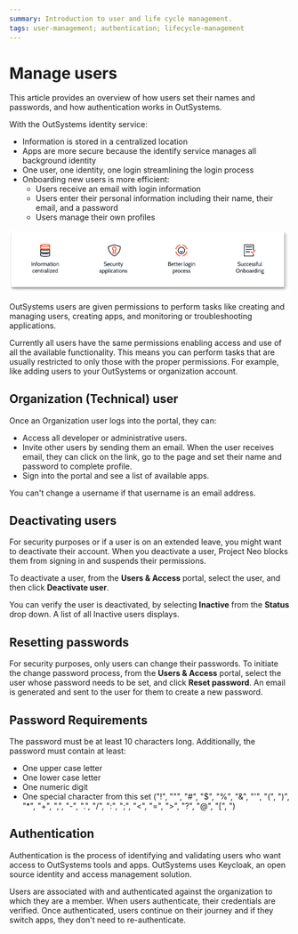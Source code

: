 ```yaml
---
summary: Introduction to user and life cycle management.  
tags: user-management; authentication; lifecycle-management
---
```


# Manage users

This article provides an overview of how users set their names and passwords, and how authentication works in OutSystems.

With the OutSystems identity service:

* Information is stored in a centralized location
* Apps are more secure because the identify service manages all background identity
* One user, one identity, one login streamlining the login process
* Onboarding new users is more efficient:
    * Users receive an email with login information
    * Users enter their personal information including their name, their email, and a password
    * Users manage their own profiles
  
![OutSystems Identity Service](images/manage-users-identy-service.png)

OutSystems users are given permissions to perform tasks like creating and managing users, creating apps, and monitoring or troubleshooting applications.

Currently all users have the same permissions enabling access and use of all the available functionality. This means you can perform tasks that are usually restricted to only those with the proper permissions. For example, like adding users to your OutSystems or organization account.

## Organization (Technical) user

Once an Organization user logs into the portal, they can:

* Access all developer or administrative users.
* Invite other users by sending them an email. When the user receives email, they can click on the link, go to the page and set their name and password to complete profile.
* Sign into the portal and see a list of available apps.

<div class="info" markdown="1">

You can't change a username if that username is an email address.

</div>

## Deactivating users

For security purposes or if a user is on an extended leave, you might want to deactivate their account. When you deactivate a user, Project Neo blocks them from signing in and suspends their permissions.

To deactivate a user, from the **Users & Access** portal, select the user, and then click **Deactivate user**.

You can verify the user is deactivated, by selecting **Inactive** from the **Status** drop down. A list of all Inactive users displays.

## Resetting passwords

For security purposes, only users can change their passwords. To initiate the change password process, from the **Users & Access** portal, select the user whose password needs to be set, and click **Reset password**. An email is generated and sent to the user for them to create a new password.

## Password Requirements

The password must be at least 10 characters long. Additionally, the password must contain at least:

* One upper case letter
* One lower case letter
* One numeric digit
* One special character from this set ("!", "\"", "#", "$", "%", "&", "'", "(", ")", "*", "+", ",", "-", ".", "/", ":", ";", "<", "=", ">", "?", "@", "[", ")


## Authentication

Authentication is the process of identifying and validating users who want access to OutSystems tools and apps. OutSystems uses Keycloak, an open source identity and access management solution.

Users are associated with and authenticated against the organization to which they are a member. When users authenticate, their credentials are verified. Once authenticated, users continue on their journey and if they switch apps, they don't need to re-authenticate.